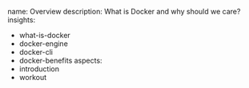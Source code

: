 name: Overview
description: What is Docker and why should we care?
insights:
  - what-is-docker
  - docker-engine
  - docker-cli
  - docker-benefits
aspects:
  - introduction
  - workout
